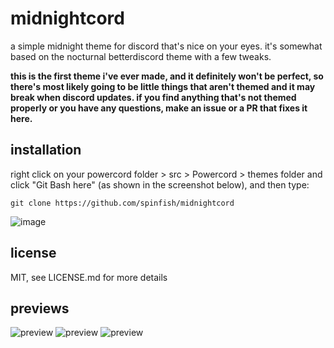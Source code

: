 # midnightcord
a simple midnight theme for discord that's nice on your eyes.
it's somewhat based on the nocturnal betterdiscord theme with a few tweaks.

**this is the first theme i've ever made, and it definitely won't be perfect, so there's most likely going to be little things that aren't themed and it may break when discord updates. if you find anything that's not themed properly or you have any questions, make an issue or a PR that fixes it here.**

## installation

right click on your powercord folder > src > Powercord > themes folder and click "Git Bash here" (as shown in the screenshot below), and then type:

```shell
git clone https://github.com/spinfish/midnightcord
```

![image](https://media.discordapp.net/attachments/666510091658330123/774750205899309056/gitbashhere.png?width=556&height=352)

## license

MIT, see LICENSE.md for more details

## previews

![preview](https://media.discordapp.net/attachments/668999977833463821/816928039928856586/unknown.png)
![preview](https://media.discordapp.net/attachments/668999977833463821/816929444106731541/unknown.png)
![preview](https://media.discordapp.net/attachments/668999977833463821/816929495629037568/unknown.png)